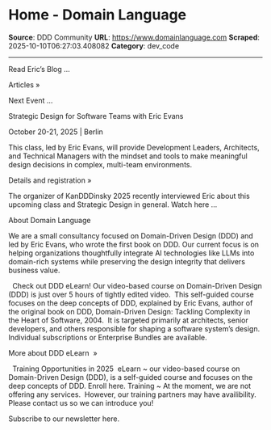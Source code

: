 # Home - Domain Language

**Source**: DDD Community
**URL**: https://www.domainlanguage.com
**Scraped**: 2025-10-10T06:27:03.408082
**Category**: dev_code

---

Read Eric’s Blog …

Articles »

Next Event …

Strategic Design for Software Teams with Eric Evans

October 20-21, 2025 | Berlin

This class, led by Eric Evans, will provide Development Leaders, Architects, and Technical Managers with the mindset and tools to make meaningful design decisions in complex, multi-team environments.

Details and registration »

The organizer of KanDDDinsky 2025 recently interviewed Eric about this upcoming class and Strategic Design in general. Watch here …

About Domain Language

We are a small consultancy focused on Domain-Driven Design (DDD) and led by Eric Evans, who wrote the first book on DDD. Our current focus is on helping organizations thoughtfully integrate AI technologies like LLMs into domain-rich systems while preserving the design integrity that delivers business value.

 
Check out DDD eLearn!
Our video-based course on Domain-Driven Design (DDD) is just over 5 hours of tightly edited video.  This self-guided course focuses on the deep concepts of DDD, explained by Eric Evans, author of the original book on DDD, Domain-Driven Design: Tackling Complexity in the Heart of Software, 2004.  It is targeted primarily at architects, senior developers, and others responsible for shaping a software system’s design.  Individual subscriptions or Enterprise Bundles are available.

More about DDD eLearn  »

 
Training Opportunities in 2025
 eLearn ~ our video-based course on Domain-Driven Design (DDD), is a self-guided course and focuses on the deep concepts of DDD. Enroll here.
Training ~ At the moment, we are not offering any services.  However, our training partners may have availibility.  Please contact us so we can introduce you!

Subscribe to our newsletter here.
